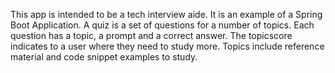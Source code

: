 This app is intended to be a tech interview aide.
It is an example of a Spring Boot Application.
A quiz is a set of questions for a number of topics.
Each question has a topic, a prompt and a correct answer.
The topicscore indicates to a user where they need to study more.
Topics include reference material and code snippet examples to study.
